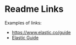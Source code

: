 <!-- NOTICE: Do not edit this file manually.-->
<!-- This file is automatically generated by Elastic Package -->
# Readme Links

Examples of links:
- https://www.elastic.co/guide
- [Elastic Guide](https://www.elastic.co/guide)
